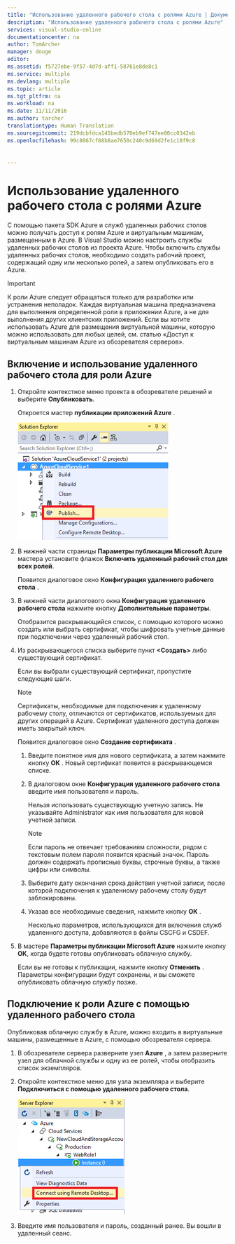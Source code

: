 ```yaml
---
title: "Использование удаленного рабочего стола с ролями Azure | Документация Майкрософт"
description: "Использование удаленного рабочего стола с ролями Azure"
services: visual-studio-online
documentationcenter: na
author: TomArcher
manager: douge
editor: 
ms.assetid: f5727ebe-9f57-4d7d-aff1-58761e8de8c1
ms.service: multiple
ms.devlang: multiple
ms.topic: article
ms.tgt_pltfrm: na
ms.workload: na
ms.date: 11/11/2016
ms.author: tarcher
translationtype: Human Translation
ms.sourcegitcommit: 219dcbfdca145bedb570eb9ef747ee00cc0342eb
ms.openlocfilehash: 99c8067cf08b8ae7650c240c9d69d2fe1c18f9c8


---
```

# <a name="using-remote-desktop-with-azure-roles"></a>Использование удаленного рабочего стола с ролями Azure
С помощью пакета SDK Azure и служб удаленных рабочих столов можно получать доступ к ролям Azure и виртуальным машинам, размещенным в Azure. В Visual Studio можно настроить службы удаленных рабочих столов из проекта Azure. Чтобы включить службы удаленных рабочих столов, необходимо создать рабочий проект, содержащий одну или несколько ролей, а затем опубликовать его в Azure.

> [!IMPORTANT]
> К роли Azure следует обращаться только для разработки или устранения неполадок. Каждая виртуальная машина предназначена для выполнения определенной роли в приложении Azure, а не для выполнения других клиентских приложений. Если вы хотите использовать Azure для размещения виртуальной машины, которую можно использовать для любых целей, см. статью «Доступ к виртуальным машинам Azure из обозревателя серверов».
> 
> 

## <a name="to-enable-and-use-remote-desktop-for-an-azure-role"></a>Включение и использование удаленного рабочего стола для роли Azure
1. Откройте контекстное меню проекта в обозревателе решений и выберите **Опубликовать**.
   
    Откроется мастер **публикации приложений Azure** .
   
    ![Команда «Опубликовать» для проекта облачной службы](./media/vs-azure-tools-remote-desktop-roles/IC799161.png)
2. В нижней части страницы **Параметры публикации Microsoft Azure** мастера установите флажок **Включить удаленный рабочий стол для всех ролей**. 
   
    Появится диалоговое окно **Конфигурация удаленного рабочего стола** .
3. В нижней части диалогового окна **Конфигурация удаленного рабочего стола** нажмите кнопку **Дополнительные параметры**. 
   
    Отобразится раскрывающийся список, с помощью которого можно создать или выбрать сертификат, чтобы шифровать учетные данные при подключении через удаленный рабочий стол.
4. Из раскрывающегося списка выберите пункт **&lt;Создать>** либо существующий сертификат. 
   
    Если вы выбрали существующий сертификат, пропустите следующие шаги.
   
   > [!NOTE]
   > Сертификаты, необходимые для подключения к удаленному рабочему столу, отличаются от сертификатов, используемых для других операций в Azure. Сертификат удаленного доступа должен иметь закрытый ключ.
   > 
   > 
   
    Появится диалоговое окно **Создание сертификата** .
   
   1. Введите понятное имя для нового сертификата, а затем нажмите кнопку **ОК** . Новый сертификат появится в раскрывающемся списке.
   2. В диалоговом окне **Конфигурация удаленного рабочего стола** введите имя пользователя и пароль.
      
       Нельзя использовать существующую учетную запись. Не указывайте Administrator как имя пользователя для новой учетной записи.
      
      > [!NOTE]
      > Если пароль не отвечает требованиям сложности, рядом с текстовым полем пароля появится красный значок. Пароль должен содержать прописные буквы, строчные буквы, а также цифры или символы.
      > 
      > 
   3. Выберите дату окончания срока действия учетной записи, после которой подключения к удаленному рабочему столу будут заблокированы.
   4. Указав все необходимые сведения, нажмите кнопку **ОК** .
      
       Несколько параметров, использующихся для включения служб удаленного доступа, добавляются в файлы CSCFG и CSDEF.
5. В мастере **Параметры публикации Microsoft Azure** нажмите кнопку **ОК**, когда будете готовы опубликовать облачную службу.
   
    Если вы не готовы к публикации, нажмите кнопку **Отменить** . Параметры конфигурации будут сохранены, и вы сможете опубликовать облачную службу позже.

## <a name="connect-to-an-azure-role-by-using-remote-desktop"></a>Подключение к роли Azure с помощью удаленного рабочего стола
Опубликовав облачную службу в Azure, можно входить в виртуальные машины, размещенные в Azure, с помощью обозревателя сервера. 

1. В обозревателе сервера разверните узел **Azure** , а затем разверните узел для облачной службы и одну из ее ролей, чтобы отобразить список экземпляров.
2. Откройте контекстное меню для узла экземпляра и выберите **Подключиться с помощью удаленного рабочего стола**.
   
    ![Подключение через удаленный рабочий стол](./media/vs-azure-tools-remote-desktop-roles/IC799162.png)
3. Введите имя пользователя и пароль, созданный ранее. Вы вошли в удаленный сеанс.




<!--HONumber=Nov16_HO3-->


